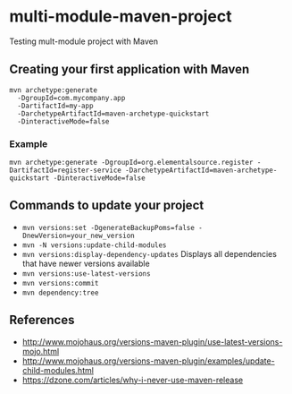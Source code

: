 # multi-module-maven-project

Testing mult-module project with Maven

## Creating your first application with Maven

```
mvn archetype:generate
  -DgroupId=com.mycompany.app
  -DartifactId=my-app
  -DarchetypeArtifactId=maven-archetype-quickstart
  -DinteractiveMode=false
```
### Example
```
mvn archetype:generate -DgroupId=org.elementalsource.register -DartifactId=register-service -DarchetypeArtifactId=maven-archetype-quickstart -DinteractiveMode=false
```

## Commands to update your project
- `mvn versions:set -DgenerateBackupPoms=false -DnewVersion=your_new_version`
- `mvn -N versions:update-child-modules`
- `mvn versions:display-dependency-updates` Displays all dependencies that have newer versions available
- `mvn versions:use-latest-versions`
- `mvn versions:commit`
- `mvn dependency:tree`

## References
- http://www.mojohaus.org/versions-maven-plugin/use-latest-versions-mojo.html
- http://www.mojohaus.org/versions-maven-plugin/examples/update-child-modules.html
- https://dzone.com/articles/why-i-never-use-maven-release

